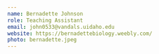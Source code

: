 ```yaml
---
name: Bernadette Johnson
role: Teaching Assistant
email: john0533@vandals.uidaho.edu
website: https://bernadettebiology.weebly.com/
photo: bernadette.jpeg
---
```


<!-- I like teaching Computer Skills for Biologists! -->
